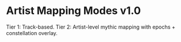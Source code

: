 # Artist Mapping Modes v1.0
Tier 1: Track-based. Tier 2: Artist-level mythic mapping with epochs + constellation overlay.
